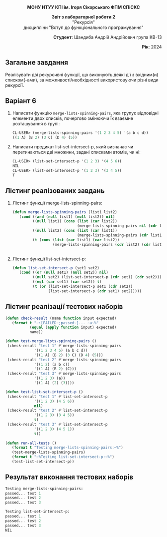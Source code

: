 <p align="center"><b>МОНУ НТУУ КПІ ім. Ігоря Сікорського ФПМ СПіСКС</b></p>
<p align="center">
<b>Звіт з лабораторної роботи 2</b><br/>
"Рекурсія"<br/>
дисципліни "Вступ до функціонального програмування"
</p>
<p align="right"><b>Студент</b>: Шандиба Андрій Андрійович група КВ-13</p>
<p align="right"><b>Рік</b>: 2024</p>

## Загальне завдання

Реалізувати дві рекурсивні функції, що виконують деякі дії з вхідним(и) списком(-ами), за можливості/необхідності використовуючи різні види рекурсії.

## Варіант 6

1. Написати функцію `merge-lists-spinning-pairs`, яка групує відповідні елементи двох списків, почергово змінюючи їх взаємне розташування в групі:
   ```lisp
   CL-USER> (merge-lists-spinning-pairs '(1 2 3 4 5) '(a b c d))
   ((1 A) (B 2) (3 C) (D 4) (5))
   
2. Написати предикат list-set-intersect-p, який визначає чи перетинаються дві множини, задані списками атомів, чи ні:
   ```lisp
   CL-USER> (list-set-intersect-p '(1 2 3) '(4 5 6))
   NIL
   CL-USER> (list-set-intersect-p '(1 2 3) '(3 4 5))
   T
   
## Лістинг реалізованих завдань

1. Лістинг функції merge-lists-spinning-pairs:
   ```lisp
   (defun merge-lists-spinning-pairs (list1 list2)
	  (cond ((and (null list1) (null list2)) nil)
			((null list1) (cons (list (car list2)) 
								(merge-lists-spinning-pairs nil (cdr list2))))
			((null list2) (cons (list (car list1)) 
								(merge-lists-spinning-pairs (cdr list1) nil)))
			(t (cons (list (car list1) (car list2))
					 (merge-lists-spinning-pairs (cdr list2) (cdr list1))))))
					 
2. Лістинг функції list-set-intersect-p:
   ```lisp
   (defun list-set-intersect-p (set1 set2)
	  (cond ((or (null set1) (null set2)) nil)
	        ((null set2) (list-set-intersect-p (cdr set1) (cdr set2)))
	        ((eql (car set1) (car set2)) t)
	        (t (or (list-set-intersect-p set1 (cdr set2))
	               (list-set-intersect-p (cdr set1) set2)))))

## Лістинг реалізації тестових наборів

   ```lisp
   (defun check-result (name function input expected)
	  (format t "~:[FAILED~;passed~]... ~a~%" 
			  (equal (apply function input) expected) 
			  name))

   (defun test-merge-lists-spinning-pairs ()
  	(check-result "test 1" #'merge-lists-spinning-pairs 
				'((1 2 3 4 5) (a b c d))
				'((1 A) (B 2) (3 C) (D 4) (5)))
  	(check-result "test 2" #'merge-lists-spinning-pairs 
				'((1 2) (a b c))
				'((1 A) (B 2) (C)))
  	(check-result "test 3" #'merge-lists-spinning-pairs 
				'((1 2 3) (a))
				'((1 A) (2) (3))))

   (defun test-list-set-intersect-p ()
  	(check-result "test 1" #'list-set-intersect-p 
				'((1 2 3) (4 5 6))
				nil)
  	(check-result "test 2" #'list-set-intersect-p 
				'((1 2 3) (3 4 5))
				t)
  	(check-result "test 3" #'list-set-intersect-p 
				'((1 2 3) (4 5 1))
				t))
			
   (defun run-all-tests ()
	  (format t "Testing merge-lists-spinning-pairs:~%")
	  (test-merge-lists-spinning-pairs)
	  (format t "~%Testing list-set-intersect-p:~%")
	  (test-list-set-intersect-p))   
```
## Результат виконання тестових наборів

   ```lisp
   Testing merge-lists-spinning-pairs:
   passed... test 1
   passed... test 2
   passed... test 3

   Testing list-set-intersect-p:
   passed... test 1
   passed... test 2
   passed... test 3
   NIL



